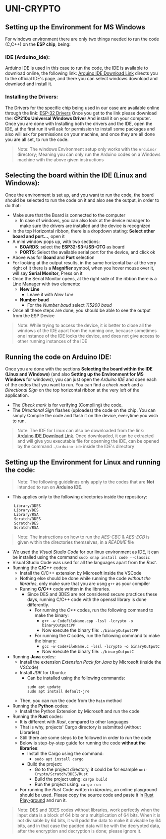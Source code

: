 UNI-CRYPTO
=================================

## Setting up the Environment for MS Windows <br>
For windows environment there are only two things needed to run the code (C,C++) on the **ESP chip**, being:
### IDE (Arduino_ide):
Arduino IDE is used in this case to run the code,
the IDE is available to download online, the following link:
[Arduino IDE Download Link](https://www.arduino.cc/en/software)
directs you to the official IDE's page, and there you can select windows
download and downlaod and install it.
### Installing the Drivers: 
The Drivers for the specific chip being used in our case are available online through the link:
[ESP-32 Drivers](https://www.silabs.com/developers/usb-to-uart-bridge-vcp-drivers?tab=downloads)
Once you get to the link please download the: **CP210x Universal Windows Driver**
And install it on your computer.
Once you are done with Installing both the drivers and the IDE,
open the IDE, at the first run it will ask for permission to install
some packages and also will ask for permissions on your machine, and once they are all
done you are all set, to run the code.
> Note: The windows Environment setup only works with the `Arduino/` directory; Meaning you can only run the Arduino codes on a Windows machine with the above given instructions
## Selecting the board within the IDE (Linux and Windows):
Once the environment is set up, and you want to run the code, the board should be selected
to run the code on it and also see the output, in order to do that:
* Make sure that the Board is connected to the computer
    * In case of windows, you can also look at the device manager to make sure the drivers are installed and the device is recognized
* In the top Horizontal ribbon, there is a dropdown stating: **Select other board and port...**, open it
* A mini window pops up, with two sections:
    * **BOARDS**: select the **ESP32-S3-USB-OTG** as board
    * **PORTS**: Select the available serial port for the device, and click ok
* Above was for **Board** and **Port** selection
* For looking at the output results, in the same horizontal bar at the very right of it
there is a **Magnifier** symbol, when you hover mouse over it, will say **Serial Monitor**,
Press on it
* Once the Serial Monitor opens, at the right side of the ribbon there is a Line Manager with two elements:
    * **New Line**
        * Leave it with *New Line*
    * **Number baud**
        * For the *Number baud* select *115200 baud*
* Once all these steps are done, you should be able to see the output from the ESP Device
> Note: While trying to access the device, it is better to close all the windows of the IDE apart from the running one, because sometimes one instance of the IDE locks the device, and does not give access to other running instances of the IDE
## Running the code on Arduino IDE:
Once you are done with the sections **Selecting the board within the IDE (Linux and Windows)** (and also **Setting up the Environment for MS Windows** for windows), you can just open the *Arduino IDE* and open each of the codes that you want to run. You can find a *check mark* and a *Directional Sign* on the top horizontal ribbon at the very left of the application.
- The *Check mark* is for verifying (Compiling) the code.
- The *Directional Sign* flashes (uploades) the code on the chip. 
You can simply Compile the code and flash it on the device, everytime you wish to run.
> Note: The IDE for Linux can also be downloaded from the link: [Arduino IDE Download Link](https://www.arduino.cc/en/software). Once downloaded, it can be extracted and will give you executable file for openning the IDE, can be opened by the command `./arduino-ide` inside the IDE's directory

## Setting up the Environment for Linux and running the code:
> Note: The following guidelines only apply to the codes that are **Not** intended to run on **Arduino IDE**.
* This applies only to the following directories inside the repository:
```
    Library/3DES
    Library/DES
    Library/RSA
    Scratch/3DES
    Scratch/DES
    Scratch/RSA    
```
> Note: The instructions on how to run the *AES-CBC* & *AES-ECB* is given within the directories themselves, in a *README* file
* We used the *Visual Studio Code* for our linux environment as IDE, it can be installed using the command `sudo snap install code --classic` 
* Visual Studio Code was used for all the languages apart from the *Rust*.
* Running the **C/C++** codes:
    * Install the C/C++ extension by Microsoft inside the VSCode
    * Nothing else should be done while running the code *without the libraries*, only make sure that you are usng `g++` as your compiler
    * Running **C/C++** code written in the libraries.
        * Since DES and 3DES are not considered secure practices these days, running C/C++ code with the openssl library is done differently.
            * For running the *C++* codes, run the following command to make the binary:
                * `g++ -w CodeFileName.cpp -lssl -lcrypto -o binaryOutputCPP`
                * Now execute the binary file: `./binaryOutputCPP`
            * For running the *C* codes, run the following command to make the binary:
                * `gcc -w CodeFileName.c -lssl -lcrypto -o binaryOutputC`
                * Now execute the binary file: `./binaryOutputC`
* Running **Java** codes:
    * Install the extension *Extension Pack for Java* by Microsoft (inside the VSCode)
    * Install *JDK* for Ubuntu:
        * Can be installed using the following commands:
            ```
            sudo apt update
            sudo apt install default-jre
            ```
    * Then, you can run the code from the `Main` method
* Running the **Python** codes:
    * Install the Python Extension by Microsoft and run the code
* Running the **Rust** codes:
    * It is different with *Rust*, compared to other languages
    * That is why, projects' Cargo directory is submitted (without Libraries)
    * Still there are some steps to be followed in order to run the code
    * Below is step-by-step guide for running the code **without the libraries**:
        * Install the Cargo using the command:
            * `sudo apt install cargo`
        * Build the project:
            * Go to the project directory, it could be for example `uni-Crypto/Scratch/3DES/Rust`
            * Build the project using: `cargo build`
            * Run the project using: `cargo run`
    * For running the *Rust* Code written in *libraries*, an online playground should be used. Please copy the source code and paste it in [Rust Play-ground](https://play.rust-lang.org/) and run it.
> Note: DES and 3DES codes without libraries, work perfectly when the input data is a block of 64 bits or a multiplication of 64 bits. When it is not divisable by 64 bits, it will padd the data to make it divisable by 64 bits, and in that case the padded data will be with the decrypted data, after the encryption and decryption is done; please ignore it.

